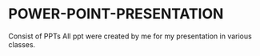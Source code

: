 # POWER-POINT-PRESENTATION
Consist of PPTs
All ppt were created by me for my presentation in various classes.
